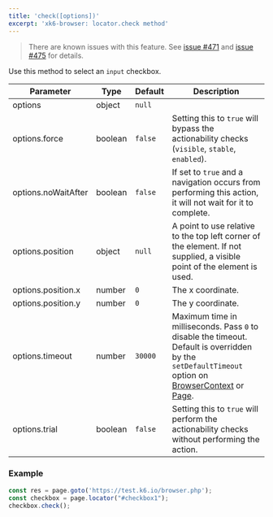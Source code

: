 ```yaml
---
title: 'check([options])'
excerpt: 'xk6-browser: locator.check method'
---
```


<Blockquote mod="warning">

There are known issues with this feature. See [issue #471](https://github.com/grafana/xk6-browser/issues/471) and [issue #475](https://github.com/grafana/xk6-browser/issues/475) for details.

</Blockquote>

Use this method to select an `input` checkbox.

<TableWithNestedRows>

| Parameter           | Type    | Default | Description                                                                                                                                                                                                                           |
|---------------------|---------|---------|---------------------------------------------------------------------------------------------------------------------------------------------------------------------------------------------------------------------------------------|
| options             | object  | `null`  |                                                                                                                                                                                                                      |
| options.force       | boolean | `false` | Setting this to `true` will bypass the actionability checks (`visible`, `stable`, `enabled`).                                                                                                                                         |
| options.noWaitAfter | boolean | `false` | If set to `true` and a navigation occurs from performing this action, it will not wait for it to complete.                                                                                                                            |
| options.position    | object  | `null`  | A point to use relative to the top left corner of the element. If not supplied, a visible point of the element is used.                                                                                                               |
| options.position.x  | number  | `0`     | The x coordinate.                                                                                                                                                                                                                     |
| options.position.y  | number  | `0`     | The y coordinate.                                                                                                                                                                                                                     |
| options.timeout     | number  | `30000` | Maximum time in milliseconds. Pass `0` to disable the timeout. Default is overridden by the `setDefaultTimeout` option on [BrowserContext](/javascript-api/xk6-browser/browsercontext/) or [Page](/javascript-api/xk6-browser/page/). |
| options.trial       | boolean | `false` | Setting this to `true` will perform the actionability checks without performing the action.                                                                                                                                           |

</TableWithNestedRows>

### Example

<CodeGroup labels={[]}>

<!-- eslint-skip -->

```javascript
const res = page.goto('https://test.k6.io/browser.php');
const checkbox = page.locator("#checkbox1");
checkbox.check();
```

</CodeGroup>
